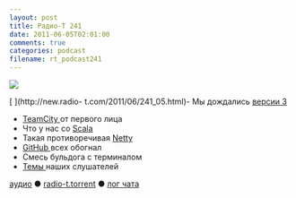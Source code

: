 ```yaml
---
layout: post
title: Радио-Т 241
date: 2011-06-05T02:01:00
comments: true
categories: podcast
filename: rt_podcast241
---
```

![](https://radio-t.com/images/radio-t/rt241.png)

[
](http://new.radio- t.com/2011/06/241_05.html)- Мы дождались [версии 3](https://lkml.org/lkml/2011/5/29/204)
- [TeamCity ](http://www.jetbrains.com/teamcity/)от первого лица
- Что у нас со [Scala](http://blog.lexspoon.org/2011/06/martin-odersky-on-state-of-scala.html)
- Такая противоречивая [Netty](http://www.redmonk.com/jgovernor/2011/05/12/typesafe-the-polyglot-revolution-continues-apace/)
- [GitHub ](http://habrahabr.ru/blogs/Git/120535/)всех обогнал
- Смесь бульдога с терминалом
- [Темы ](http://new.radio-t.com/2011/06/241.html)наших слушателей

[аудио](http://archive.rucast.net/radio-t/media/rt_podcast241.mp3) ● [radio-t.torrent](http://www.radio-t.com/torrents/rt_podcast241.mp3.torrent) ● [лог чата](http://chat.radio-t.com/logs/radio-t-241.html)<audio src="http://archive.rucast.net/radio-t/media/rt_podcast241.mp3" preload="none"></audio>
